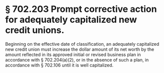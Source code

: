 # § 702.203   Prompt corrective action for adequately capitalized new credit unions.

Beginning on the effective date of classification, an adequately capitalized new credit union must increase the dollar amount of its net worth by the amount reflected in its approved initial or revised business plan in accordance with § 702.204(a)(2), or in the absence of such a plan, in accordance with § 702.106 until it is well capitalized.




